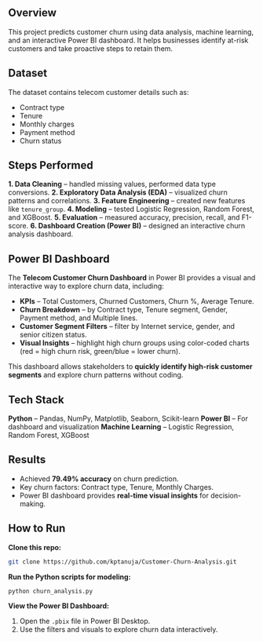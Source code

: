 

## Overview

This project predicts customer churn using data analysis, machine learning, and an interactive Power BI dashboard.
It helps businesses identify at-risk customers and take proactive steps to retain them.

## Dataset

The dataset contains telecom customer details such as:

* Contract type
* Tenure
* Monthly charges
* Payment method
* Churn status


## Steps Performed

**1. Data Cleaning** – handled missing values, performed data type conversions.
**2. Exploratory Data Analysis (EDA)** – visualized churn patterns and correlations.
**3. Feature Engineering** – created new features like `tenure_group`.
**4. Modeling** – tested Logistic Regression, Random Forest, and XGBoost.
**5. Evaluation** – measured accuracy, precision, recall, and F1-score.
**6. Dashboard Creation (Power BI)** – designed an interactive churn analysis dashboard.


## Power BI Dashboard

The **Telecom Customer Churn Dashboard** in Power BI provides a visual and interactive way to explore churn data, including:

* **KPIs** – Total Customers, Churned Customers, Churn %, Average Tenure.
* **Churn Breakdown** – by Contract type, Tenure segment, Gender, Payment method, and Multiple lines.
* **Customer Segment Filters** – filter by Internet service, gender, and senior citizen status.
* **Visual Insights** – highlight high churn groups using color-coded charts (red = high churn risk, green/blue = lower churn).

This dashboard allows stakeholders to **quickly identify high-risk customer segments** and explore churn patterns without coding.


## Tech Stack

**Python** – Pandas, NumPy, Matplotlib, Seaborn, Scikit-learn
**Power BI** – For dashboard and visualization
**Machine Learning** – Logistic Regression, Random Forest, XGBoost


## Results

* Achieved **79.49% accuracy** on churn prediction.
* Key churn factors: Contract type, Tenure, Monthly Charges.
* Power BI dashboard provides **real-time visual insights** for decision-making.


## How to Run

**Clone this repo:**

```bash
git clone https://github.com/kptanuja/Customer-Churn-Analysis.git
```

**Run the Python scripts for modeling:**

```bash
python churn_analysis.py
```

**View the Power BI Dashboard:**

1. Open the `.pbix` file in Power BI Desktop.
2. Use the filters and visuals to explore churn data interactively.

